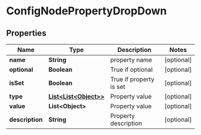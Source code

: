 

# ConfigNodePropertyDropDown

## Properties

Name | Type | Description | Notes
------------ | ------------- | ------------- | -------------
**name** | **String** | property name |  [optional]
**optional** | **Boolean** | True if optional |  [optional]
**isSet** | **Boolean** | True if property is set |  [optional]
**type** | [**List&lt;List&lt;Object&gt;&gt;**](List.md) | Property value |  [optional]
**value** | **List&lt;Object&gt;** | Property value |  [optional]
**description** | **String** | Property description |  [optional]



